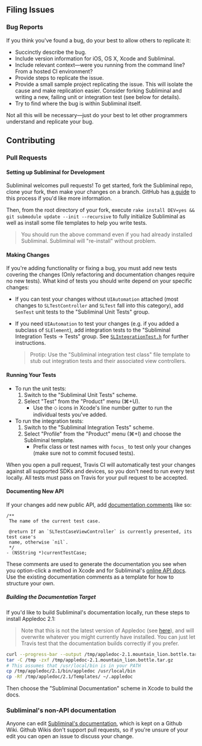 ## Filing Issues

### Bug Reports

If you think you've found a bug, do your best to allow others to replicate it:

* Succinctly describe the bug.
* Include version information for iOS, OS X, Xcode and Subliminal.
* Include relevant context—were you running from the command line? From a hosted CI environment?
* Provide steps to replicate the issue.
* Provide a small sample project replicating the issue. This will isolate the cause and make replication easier. Consider forking Subliminal and writing a new, failing unit or integration test (see below for details).
* Try to find where the bug is within Subliminal itself.


Not all this will be necessary—just do your best to let other programmers understand and replicate your bug.

## Contributing

### Pull Requests

#### Setting up Subliminal for Development

Subliminal welcomes pull requests! To get started, fork the Subliminal repo, clone your fork, then make your changes on a branch. GitHub has [a guide](https://help.github.com/articles/fork-a-repo) to this process if you'd like more information.

Then, from the root directory of your fork, execute `rake install DEV=yes && git submodule update --init --recursive` to fully initialize Subliminal as well as install some file templates to help you write tests.

> You should run the above command even if you had already installed Subliminal. Subliminal will "re-install" without problem.

#### Making Changes

If you're adding functionality or fixing a bug, you must add new tests covering the changes (Only refactoring and documentation changes require no new tests). What kind of tests you should write depend on your specific changes:

* If you can test your changes without `UIAutomation` attached
(most changes to `SLTestController` and `SLTest` fall into this category), 
add `SenTest` unit tests to the "Subliminal Unit Tests" group.

* If you need `UIAutomation` to test your changes (e.g. if you added a subclass of `SLElement`), add integration tests to the "Subliminal Integration Tests -> Tests" group. 
See [`SLIntegrationTest.h`](https://github.com/inkling/Subliminal/blob/master/Integration%20Tests/SLIntegrationTest.h) for further instructions.

    > Protip: Use the "Subliminal integration test class" file template to stub out integration tests and their associated view controllers.

#### Running Your Tests

* To run the unit tests:
	1. Switch to the "Subliminal Unit Tests" scheme.
	2. Select "Test" from the "Product" menu (⌘+U).
	    * Use the ⬦ icons in Xcode's line number gutter to run the individual tests you've added.
* To run the integration tests:
    1. Switch to the "Subliminal Integration Tests" scheme.
    2. Select "Profile" from the "Product" menu (⌘+I) and choose the Subliminal template.
        * Prefix class or test names with `focus_` to test only your changes (make sure not to commit focused tests).
        
When you open a pull request, Travis CI will automatically test your changes against all supported SDKs and devices, so you don't need to run every test locally. All tests must pass on Travis for your pull request to be accepted.

#### Documenting New API

If your changes add new public API, add [documentation comments](http://nshipster.com/documentation/) like so:

```objc
/**
 The name of the current test case.

 @return If an `SLTestCaseViewController` is currently presented, its test case's
 name, otherwise `nil`.
 */
- (NSString *)currentTestCase;
```

These comments are used to generate the documentation you see when you option-click a method in Xcode and for Subliminal's [online API docs](http://inkling.github.io/Subliminal/Documentation/). Use the existing documentation comments as a template for how to structure your own.

##### Building the Documentation Target

If you'd like to build Subliminal's documentation locally, run these steps to install Appledoc 2.1:

> Note that this is not the latest version of Appledoc (see [here](https://github.com/inkling/Subliminal/issues/71)), and will overwrite whatever you might currently have installed. You can just let Travis test that the documentation builds correctly if you prefer.

```bash
curl --progress-bar --output /tmp/appledoc-2.1.mountain_lion.bottle.tar.gz http://inkling.github.io/Subliminal/Documentation/appledoc-2.1.mountain_lion.bottle.tar.gz
tar -C /tmp -zxf /tmp/appledoc-2.1.mountain_lion.bottle.tar.gz
# This assumes that /usr/local/bin is in your PATH
cp /tmp/appledoc/2.1/bin/appledoc /usr/local/bin
cp -Rf /tmp/appledoc/2.1/Templates/ ~/.appledoc
```

Then choose the "Subliminal Documentation" scheme in Xcode to build the docs.

### Subliminal's non-API documentation

Anyone can edit [Subliminal's documentation](https://github.com/inkling/Subliminal/wiki), which is kept on a Github Wiki. Github Wikis don't support pull requests, so if you're unsure of your edit you can open an issue to discuss your change.
